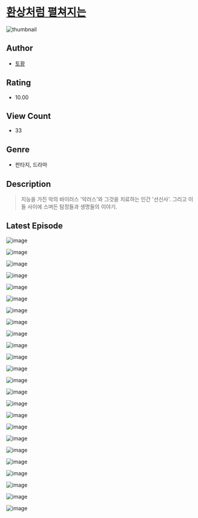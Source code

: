 # [환상처럼 펼쳐지는](https://comic.naver.com/challenge/list?titleId=810803)
![thumbnail](https://image-comic.pstatic.net/user_contents_data/challenge_comic/2023/05/24/365459/upload_3474869483240580453_480x623.jpeg)

## Author
- [토황](https://comic.naver.com/artistTitle?id=365459)

## Rating
- 10.00

## View Count
- 33

## Genre
- 판타지, 드라마

## Description
> 지능을 가진 악의 바이러스 '악러스'와 그것을 치료하는 인간 '선신사'. 그리고 이들 사이에 스며든 탐정들과 생명들의 이야기.


## Latest Episode
![image](https://image-comic.pstatic.net/user_contents_data/challenge_comic/2023/05/24/365459/upload_7219660946841088566.jpeg)

![image](https://image-comic.pstatic.net/user_contents_data/challenge_comic/2023/05/24/365459/upload_3847821417852122979.jpeg)

![image](https://image-comic.pstatic.net/user_contents_data/challenge_comic/2023/05/24/365459/upload_3834081915518071862.jpeg)

![image](https://image-comic.pstatic.net/user_contents_data/challenge_comic/2023/05/24/365459/upload_3559079777400075107.jpeg)

![image](https://image-comic.pstatic.net/user_contents_data/challenge_comic/2023/05/24/365459/upload_7365413312797226851.jpeg)

![image](https://image-comic.pstatic.net/user_contents_data/challenge_comic/2023/05/24/365459/upload_3544670693959754850.jpeg)

![image](https://image-comic.pstatic.net/user_contents_data/challenge_comic/2023/05/24/365459/upload_3546929279805174117.jpeg)

![image](https://image-comic.pstatic.net/user_contents_data/challenge_comic/2023/05/24/365459/upload_3834364498612872550.jpeg)

![image](https://image-comic.pstatic.net/user_contents_data/challenge_comic/2023/05/24/365459/upload_3631644464620385847.jpeg)

![image](https://image-comic.pstatic.net/user_contents_data/challenge_comic/2023/05/24/365459/upload_4122256237984573030.jpeg)

![image](https://image-comic.pstatic.net/user_contents_data/challenge_comic/2023/05/24/365459/upload_3760843459597972528.jpeg)

![image](https://image-comic.pstatic.net/user_contents_data/challenge_comic/2023/05/24/365459/upload_3630245671839281209.jpeg)

![image](https://image-comic.pstatic.net/user_contents_data/challenge_comic/2023/05/24/365459/upload_3691039876479923298.jpeg)

![image](https://image-comic.pstatic.net/user_contents_data/challenge_comic/2023/05/24/365459/upload_3544394918340670777.jpeg)

![image](https://image-comic.pstatic.net/user_contents_data/challenge_comic/2023/05/24/365459/upload_7077517002640941925.jpeg)

![image](https://image-comic.pstatic.net/user_contents_data/challenge_comic/2023/05/24/365459/upload_7220173138753564720.jpeg)

![image](https://image-comic.pstatic.net/user_contents_data/challenge_comic/2023/05/24/365459/upload_4120900536677708856.jpeg)

![image](https://image-comic.pstatic.net/user_contents_data/challenge_comic/2023/05/24/365459/upload_7378079484113794100.jpeg)

![image](https://image-comic.pstatic.net/user_contents_data/challenge_comic/2023/05/24/365459/upload_3474638597928412470.jpeg)

![image](https://image-comic.pstatic.net/user_contents_data/challenge_comic/2023/05/24/365459/upload_4062917983472005222.jpeg)

![image](https://image-comic.pstatic.net/user_contents_data/challenge_comic/2023/05/24/365459/upload_3847028682886951014.jpeg)

![image](https://image-comic.pstatic.net/user_contents_data/challenge_comic/2023/05/24/365459/upload_3617342889214228278.jpeg)

![image](https://image-comic.pstatic.net/user_contents_data/challenge_comic/2023/05/24/365459/upload_3474915679103433015.jpeg)

![image](https://image-comic.pstatic.net/user_contents_data/challenge_comic/2023/05/24/365459/upload_3761688974647714149.jpeg)
